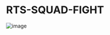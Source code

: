# RTS-SQUAD-FIGHT
![image](https://github.com/thelightone/RTS-SQUAD-FIGHT/assets/117035932/682b609a-1ece-4252-8a41-b9ff55f9feb2)
